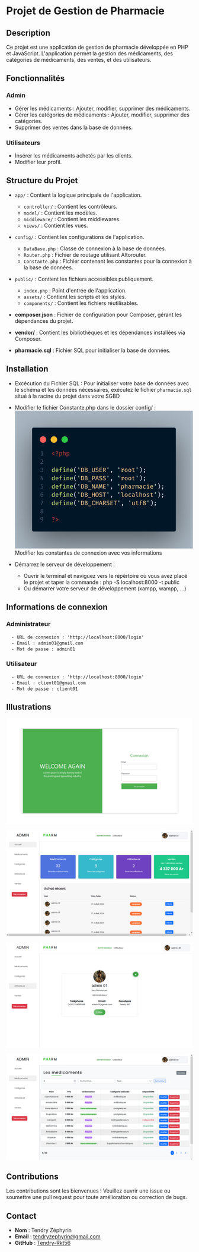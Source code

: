 # Projet de Gestion de Pharmacie

## Description
Ce projet est une application de gestion de pharmacie développée en PHP et JavaScript. L'application permet la gestion des médicaments, des catégories de médicaments, des ventes, et des utilisateurs.

## Fonctionnalités

### Admin
- Gérer les médicaments : Ajouter, modifier, supprimer des médicaments.
- Gérer les catégories de médicaments : Ajouter, modifier, supprimer des catégories.
- Supprimer des ventes dans la base de données.
  
### Utilisateurs
- Insérer les médicaments achetés par les clients.
- Modifier leur profil.

## Structure du Projet

- `app/` : Contient la logique principale de l'application.
  - `controller/` : Contient les contrôleurs.
  - `model/` : Contient les modèles.
  - `middleware/` : Contient les middlewares.
  - `views/` : Contient les vues.

- `config/` : Contient les configurations de l'application.
  - `DataBase.php` : Classe de connexion à la base de données.
  - `Router.php` : Fichier de routage utilisant Altorouter.
  - `Constante.php` : Fichier contenant les constantes pour la connexion à la base de données.

- `public/` : Contient les fichiers accessibles publiquement.
  - `index.php` : Point d'entrée de l'application.
  - `assets/` : Contient les scripts et les styles.
  - `components/` : Contient les fichiers réutilisables.

- **composer.json** : Fichier de configuration pour Composer, gérant les dépendances du projet.
- **vendor/** : Contient les bibliothèques et les dépendances installées via Composer.
- **pharmacie.sql** : Fichier SQL pour initialiser la base de données.

## Installation
- Excécution du Fichier SQL :
    Pour initialiser votre base de données avec le schéma et les données nécessaires, exécutez le fichier `pharmacie.sql` situé à la racine du projet dans votre SGBD 	 

- Modifier le fichier Constante.php dans le dossier config/ :
     ![illustration](public/image/code.png)
     Modifier les constantes de connexion avec vos informations

- Démarrez le serveur de développement :
    - Ouvrir le terminal et naviguez vers le répértoire où vous avez placé le projet et taper la commande :
    php -S localhost:8000 -t public
    - Ou démarrer votre serveur de développement (xampp, wampp, ...)

## Informations de connexion 
  ### Administrateur
      - URL de connexion : 'http://localhost:8000/login'
      - Email : admin01@gmail.com
      - Mot de passe : admin01
  ### Utilisateur
      - URL de connexion : 'http://localhost:8000/login'
      - Email : client01@gmail.com
      - Mot de passe : client01

## Illustrations
![Illustration 1](public/image/illustrations/1.png)

![Illustration 1](public/image/illustrations/2.png)

![Illustration 1](public/image/illustrations/3.png)

![Illustration 1](public/image/illustrations/4.png)


## Contributions
Les contributions sont les bienvenues ! Veuillez ouvrir une issue ou soumettre une pull request pour toute amélioration ou correction de bugs.

## Contact
- **Nom** : Tendry Zéphyrin
- **Email** : tendryzephyrin@gmail.com
- **GitHub** : [Tendry-Rkt56](https://github.com/Tendry-Rkt56)